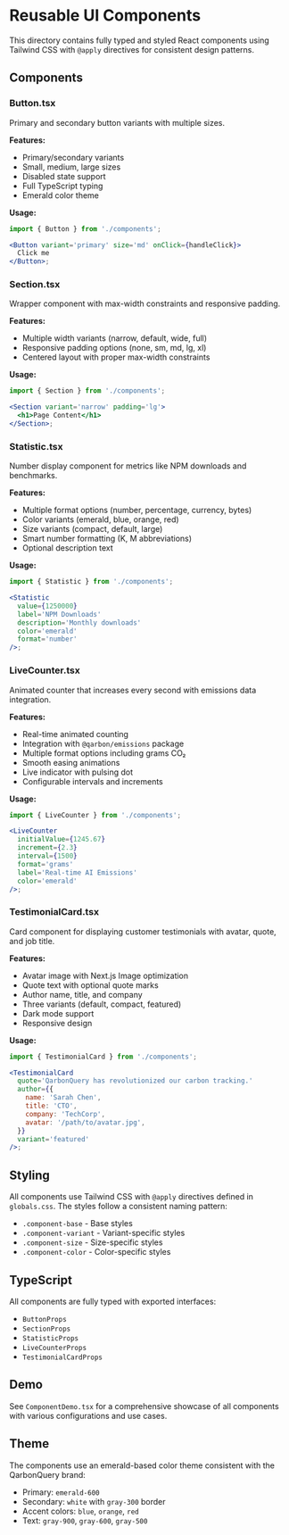 # Reusable UI Components

This directory contains fully typed and styled React components using Tailwind CSS with `@apply`
directives for consistent design patterns.

## Components

### Button.tsx

Primary and secondary button variants with multiple sizes.

**Features:**

- Primary/secondary variants
- Small, medium, large sizes
- Disabled state support
- Full TypeScript typing
- Emerald color theme

**Usage:**

```jsx
import { Button } from './components';

<Button variant='primary' size='md' onClick={handleClick}>
  Click me
</Button>;
```

### Section.tsx

Wrapper component with max-width constraints and responsive padding.

**Features:**

- Multiple width variants (narrow, default, wide, full)
- Responsive padding options (none, sm, md, lg, xl)
- Centered layout with proper max-width constraints

**Usage:**

```jsx
import { Section } from './components';

<Section variant='narrow' padding='lg'>
  <h1>Page Content</h1>
</Section>;
```

### Statistic.tsx

Number display component for metrics like NPM downloads and benchmarks.

**Features:**

- Multiple format options (number, percentage, currency, bytes)
- Color variants (emerald, blue, orange, red)
- Size variants (compact, default, large)
- Smart number formatting (K, M abbreviations)
- Optional description text

**Usage:**

```jsx
import { Statistic } from './components';

<Statistic
  value={1250000}
  label='NPM Downloads'
  description='Monthly downloads'
  color='emerald'
  format='number'
/>;
```

### LiveCounter.tsx

Animated counter that increases every second with emissions data integration.

**Features:**

- Real-time animated counting
- Integration with `@qarbon/emissions` package
- Multiple format options including grams CO₂
- Smooth easing animations
- Live indicator with pulsing dot
- Configurable intervals and increments

**Usage:**

```jsx
import { LiveCounter } from './components';

<LiveCounter
  initialValue={1245.67}
  increment={2.3}
  interval={1500}
  format='grams'
  label='Real-time AI Emissions'
  color='emerald'
/>;
```

### TestimonialCard.tsx

Card component for displaying customer testimonials with avatar, quote, and job title.

**Features:**

- Avatar image with Next.js Image optimization
- Quote text with optional quote marks
- Author name, title, and company
- Three variants (default, compact, featured)
- Dark mode support
- Responsive design

**Usage:**

```jsx
import { TestimonialCard } from './components';

<TestimonialCard
  quote='QarbonQuery has revolutionized our carbon tracking.'
  author={{
    name: 'Sarah Chen',
    title: 'CTO',
    company: 'TechCorp',
    avatar: '/path/to/avatar.jpg',
  }}
  variant='featured'
/>;
```

## Styling

All components use Tailwind CSS with `@apply` directives defined in `globals.css`. The styles follow
a consistent naming pattern:

- `.component-base` - Base styles
- `.component-variant` - Variant-specific styles
- `.component-size` - Size-specific styles
- `.component-color` - Color-specific styles

## TypeScript

All components are fully typed with exported interfaces:

- `ButtonProps`
- `SectionProps`
- `StatisticProps`
- `LiveCounterProps`
- `TestimonialCardProps`

## Demo

See `ComponentDemo.tsx` for a comprehensive showcase of all components with various configurations
and use cases.

## Theme

The components use an emerald-based color theme consistent with the QarbonQuery brand:

- Primary: `emerald-600`
- Secondary: `white` with `gray-300` border
- Accent colors: `blue`, `orange`, `red`
- Text: `gray-900`, `gray-600`, `gray-500`
